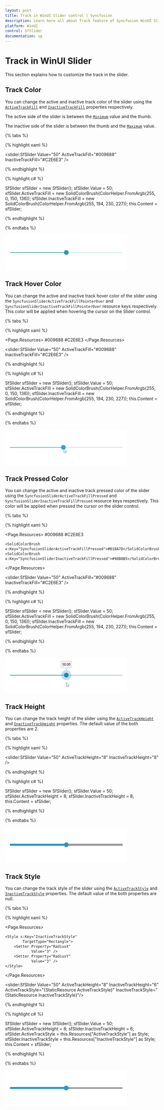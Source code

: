 ```yaml
---
layout: post
title: Track in WinUI Slider control | Syncfusion
description: Learn here all about Track feature of Syncfusion WinUI Slider(SfSlider) control with hover color support and more.
platform: WinUI
control: SfSlider
documentation: ug
---
```


# Track in WinUI Slider

This section explains how to customize the track in the slider.

## Track Color

You can change the active and inactive track color of the slider using the [`ActiveTrackFill`](https://help.syncfusion.com/cr/winui/Syncfusion.UI.Xaml.Sliders.SliderBase.html#Syncfusion_UI_Xaml_Sliders_SliderBase_ActiveTrackFill) and [`InactiveTrackFill`](https://help.syncfusion.com/cr/winui/Syncfusion.UI.Xaml.Sliders.SliderBase.html#Syncfusion_UI_Xaml_Sliders_SliderBase_InactiveTrackFill) properties respectively.

The active side of the slider is between the [`Minimum`](https://help.syncfusion.com/cr/winui/Syncfusion.UI.Xaml.Sliders.SliderBase.html#Syncfusion_UI_Xaml_Sliders_SliderBase_Minimum) value and the thumb.

The inactive side of the slider is between the thumb and the [`Maximum`](https://help.syncfusion.com/cr/winui/Syncfusion.UI.Xaml.Sliders.SliderBase.html#Syncfusion_UI_Xaml_Sliders_SliderBase_Maximum) value.

{% tabs %}

{% highlight xaml %}

<slider:SfSlider Value="50"
                 ActiveTrackFill="#009688"
                 InactiveTrackFill="#C2E6E3" />

{% endhighlight %}

{% highlight c# %}

SfSlider sfSlider = new SfSlider();
sfSlider.Value = 50;
sfSlider.ActiveTrackFill = new SolidColorBrush(ColorHelper.FromArgb(255, 0, 150, 136));
sfSlider.InactiveTrackFill = new SolidColorBrush(ColorHelper.FromArgb(255, 194, 230, 227));
this.Content = sfSlider;

{% endhighlight %}

{% endtabs %}

![WinUI Slider with Active and Inactive Track Color](images/track/winui-slider-active-inactive-color.png)

## Track Hover Color

You can change the active and inactive track hover color of the slider using the `SyncfusionSliderActiveTrackFillPointerOver` and `SyncfusionSliderInactiveTrackFillPointerOver` resource keys respectively. This color will be applied when hovering the cursor on the Slider control.

{% tabs %}

{% highlight xaml %}

<Page.Resources>
    <SolidColorBrush x:Key="SyncfusionSliderActiveTrackFillPointerOver">#009688</SolidColorBrush>
    <SolidColorBrush x:Key="SyncfusionSliderInactiveTrackFillPointerOver">#C2E6E3</SolidColorBrush>
</Page.Resources>

<slider:SfSlider Value="50"
                 ActiveTrackFill="#009688"
                 InactiveTrackFill="#C2E6E3" />

{% endhighlight %}

{% highlight c# %}

SfSlider sfSlider = new SfSlider();
sfSlider.Value = 50;
sfSlider.ActiveTrackFill = new SolidColorBrush(ColorHelper.FromArgb(255, 0, 150, 136));
sfSlider.InactiveTrackFill = new SolidColorBrush(ColorHelper.FromArgb(255, 194, 230, 227));
this.Content = sfSlider;

{% endhighlight %}

{% endtabs %}

![WinUI Slider with Active and Inactive Track Hover Color](images/track/winui-slider-active-inactive-hover-color.png)

## Track Pressed Color

You can change the active and inactive track pressed color of the slider using the `SyncfusionSliderActiveTrackFillPressed` and `SyncfusionSliderInactiveTrackFillPressed` resource keys respectively. This color will be applied when pressed the cursor on the slider control.

{% tabs %}

{% highlight xaml %}

<Page.Resources>
    <SolidColorBrush x:Key="SyncfusionSliderActiveTrackFillPointerOver">#009688</SolidColorBrush>
    <SolidColorBrush x:Key="SyncfusionSliderInactiveTrackFillPointerOver">#C2E6E3</SolidColorBrush>
    
    <SolidColorBrush x:Key="SyncfusionSliderActiveTrackFillPressed">#018A7D</SolidColorBrush>
    <SolidColorBrush x:Key="SyncfusionSliderInactiveTrackFillPressed">#98B8B5</SolidColorBrush>
</Page.Resources>

<slider:SfSlider Value="50"
                 ActiveTrackFill="#009688"
                 InactiveTrackFill="#C2E6E3"  />

{% endhighlight %}

{% highlight c# %}

SfSlider sfSlider = new SfSlider();
sfSlider.Value = 50;
sfSlider.ActiveTrackFill = new SolidColorBrush(ColorHelper.FromArgb(255, 0, 150, 136));
sfSlider.InactiveTrackFill = new SolidColorBrush(ColorHelper.FromArgb(255, 194, 230, 227));
this.Content = sfSlider;

{% endhighlight %}

{% endtabs %}

![WinUI Slider with Active and Inactive Track Pressed Color](images/track/winui-slider-active-inactive-track-pressed-color.png)

## Track Height

You can change the track height of the slider using the [`ActiveTrackHeight`](https://help.syncfusion.com/cr/winui/Syncfusion.UI.Xaml.Sliders.SliderBase.html#Syncfusion_UI_Xaml_Sliders_SliderBase_ActiveTrackHeight) and [`InactiveTrackHeight`](https://help.syncfusion.com/cr/winui/Syncfusion.UI.Xaml.Sliders.SliderBase.html#Syncfusion_UI_Xaml_Sliders_SliderBase_InactiveTrackHeight) properties. The default value of the both properties are 2.

{% tabs %}

{% highlight xaml %}

<slider:SfSlider Value="50"
                 ActiveTrackHeight="8"
                 InactiveTrackHeight="8"  />

{% endhighlight %}

{% highlight c# %}

SfSlider sfSlider = new SfSlider();
sfSlider.Value = 50;
sfSlider.ActiveTrackHeight = 8;
sfSlider.InactiveTrackHeight = 8;
this.Content = sfSlider;

{% endhighlight %}

{% endtabs %}

![Changing Track Height of WinUI Slider](images/track/winui-slider-track-height.png)

## Track Style

You can change the track style of the slider using the [`ActiveTrackStyle`](https://help.syncfusion.com/cr/winui/Syncfusion.UI.Xaml.Sliders.SliderBase.html#Syncfusion_UI_Xaml_Sliders_SliderBase_ActiveTrackStyle) and [`InactiveTrackStyle`](https://help.syncfusion.com/cr/winui/Syncfusion.UI.Xaml.Sliders.SliderBase.html#Syncfusion_UI_Xaml_Sliders_SliderBase_InactiveTrackStyle) properties. The default value of the both properties are null.

{% tabs %}

{% highlight xaml %}

<Page.Resources>
    <Style x:Key="ActiveTrackStyle"
            TargetType="Rectangle">
        <Setter Property="RadiusX"
                Value="4" />
        <Setter Property="RadiusY"
                Value="4" />
    </Style>

    <Style x:Key="InactiveTrackStyle"
            TargetType="Rectangle">
        <Setter Property="RadiusX"
                Value="3" />
        <Setter Property="RadiusY"
                Value="3" />
    </Style>
</Page.Resources>
    
<slider:SfSlider Value="50"
                 ActiveTrackHeight="8"
                 InactiveTrackHeight="6"
                 ActiveTrackStyle="{StaticResource ActiveTrackStyle}"
                 InactiveTrackStyle="{StaticResource InactiveTrackStyle}"/>

{% endhighlight %}

{% highlight c# %}

SfSlider sfSlider = new SfSlider();
sfSlider.Value = 50;
sfSlider.ActiveTrackHeight = 8;
sfSlider.InactiveTrackHeight = 6;
sfSlider.ActiveTrackStyle = this.Resources["ActiveTrackStyle"] as Style;
sfSlider.InactiveTrackStyle = this.Resources["InactiveTrackStyle"] as Style;
this.Content = sfSlider;

{% endhighlight %}

{% endtabs %}

![Changing Track Style of WinUI Slider](images/track/winui-slider-track-style.png)
